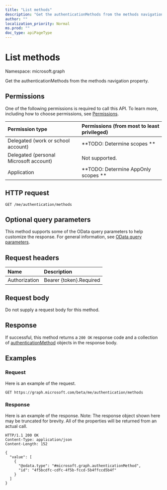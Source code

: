 ```yaml
---
title: "List methods"
description: "Get the authenticationMethods from the methods navigation property."
author: ""
localization_priority: Normal
ms.prod: ""
doc_type: apiPageType
---
```


# List methods

Namespace: microsoft.graph

Get the authenticationMethods from the methods navigation property.

## Permissions
One of the following permissions is required to call this API. To learn more, including how to choose permissions, see [Permissions](/concepts/permissions-reference.md).

|Permission type|Permissions (from most to least privileged)|
|:---|:---|
|Delegated (work or school account)|**TODO: Determine scopes **|
|Delegated (personal Microsoft account)|Not supported.|
|Application|**TODO: Determine AppOnly scopes **|

## HTTP request
<!-- {
  "blockType": "ignored"
}
-->
``` http
GET /me/authentication/methods
```

## Optional query parameters
This method supports some of the OData query parameters to help customize the response. For general information, see [OData query parameters](/graph/query-parameters).

## Request headers
|Name|Description|
|:---|:---|
|Authorization|Bearer {token}.Required|

## Request body
Do not supply a request body for this method.

## Response
If successful, this method returns a `200 OK` response code and a collection of [authenticationMethod](../resources/authenticationmethod.md) objects in the response body.

## Examples

### Request
Here is an example of the request.
<!-- {
  "blockType": "request",
  "name": "get_authenticationmethod"
}
-->
``` http
GET https://graph.microsoft.com/beta/me/authentication/methods
```

### Response
Here is an example of the response. Note: The response object shown here may be truncated for brevity. All of the properties will be returned from an actual call.
<!-- {
  "blockType": "response",
  "truncated": true,
  "@odata.type": "collection(microsoft.graph.authenticationmethod)"
}
-->
``` http
HTTP/1.1 200 OK
Content-Type: application/json
Content-Length: 152

{
  "value": [
    {
      "@odata.type": "#microsoft.graph.authenticationMethod",
      "id": "4f5bcdfc-cdfc-4f5b-fccd-5b4ffccd5b4f"
    }
  ]
}
```

